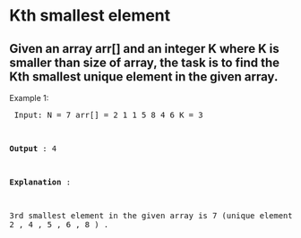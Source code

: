 # Kth smallest element
## Given an array arr[] and an integer K where K is smaller than size of array, the task is to find the Kth smallest unique element in the given array. 

Example 1:<pre> 
Input:
N = 7
arr[] = 2 1 1 5 8 4 6
K = 3

**Output** : 4

**Explanation** :

3rd smallest element in the given 
array is 7  (unique elements are 1 , 2 , 4 , 5 , 6 , 8 ) .</pre>
